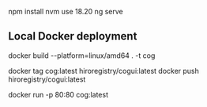 npm install
nvm use 18.20
ng serve

## Local Docker deployment

docker build --platform=linux/amd64 . -t cog

docker tag cog:latest hiroregistry/cogui:latest
docker push hiroregistry/cogui:latest

docker run -p 80:80 cog:latest
